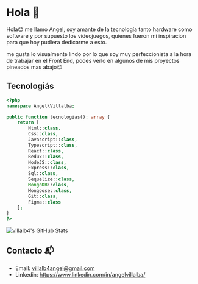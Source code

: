 # Hola 👋

Hola😊 me llamo Angel, soy amante de la tecnología tanto hardware como software y por supuesto los videojuegos, quienes fueron mi inspiracion para que hoy pudiera dedicarme a esto.

me gusta lo visualmente lindo por lo que soy muy perfeccionista a la hora de trabajar en el Front End, podes verlo en algunos de mis proyectos pineados mas abajo😉

## Tecnologiás

```php
<?php
namespace Angel\Villalba;

public function tecnologias(): array {
    return [
        Html::class,
        Css::class,
        Javascript::class,
        Typescript::class,
        React::class,
        Redux::class,
        NodeJS::class,
        Express::class,
        Sql::class,
        Sequelize::class,
        MongoDB::class,
        Mongoose::class,
        Git::class,
        Figma::class
    ];
}
?>
```

<img src="https://github-readme-stats.vercel.app/api?username=villalb4&show_icons=true&theme=onedark" alt="villalb4's GitHub Stats">

## Contacto 📬
- Email: villalb4angel@gmail.com
- Linkedin: https://www.linkedin.com/in/angelvillalba/

